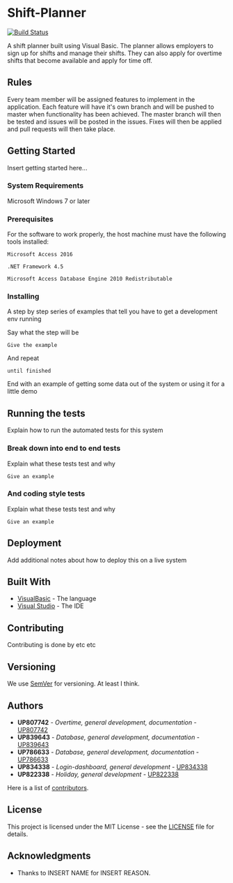 # Shift-Planner
[![Build Status](https://travis-ci.org/UP807742/Shift-Planner.svg?branch=master)](https://travis-ci.org/UP807742/Shift-Planner)

A shift planner built using Visual Basic. The planner allows employers to sign up for shifts and manage their shifts. They can also apply for overtime shifts that become available and apply for time off.

## Rules

Every team member will be assigned features to implement in the application. Each feature will have it's own branch and will be pushed to master when functionality has been achieved. The master branch will then be tested and issues will be posted in the issues. Fixes will then be applied and pull requests will then take place.

## Getting Started

Insert getting started here...

### System Requirements

Microsoft Windows 7 or later

### Prerequisites

For the software to work properly, the host machine must have the following tools installed:

```
Microsoft Access 2016
```

```
.NET Framework 4.5
```

```
Microsoft Access Database Engine 2010 Redistributable
```

### Installing

A step by step series of examples that tell you have to get a development env running

Say what the step will be

```
Give the example
```

And repeat

```
until finished
```

End with an example of getting some data out of the system or using it for a little demo

## Running the tests

Explain how to run the automated tests for this system

### Break down into end to end tests

Explain what these tests test and why

```
Give an example
```

### And coding style tests

Explain what these tests test and why

```
Give an example
```

## Deployment

Add additional notes about how to deploy this on a live system

## Built With

* [VisualBasic](https://docs.microsoft.com/en-us/dotnet/visual-basic/getting-started/) - The language
* [Visual Studio](https://www.visualstudio.com/) - The IDE

## Contributing

Contributing is done by etc etc

## Versioning

We use [SemVer](http://semver.org/) for versioning. At least I think.

## Authors

* **UP807742** - *Overtime, general development, documentation* - [UP807742](https://github.com/UP807742)
* **UP839643** - *Database, general development, documentation* - [UP839643](https://github.com/UP839643)
* **UP786633** - *Database, general development, documentation* - [UP786633](https://github.com/up786633)
* **UP834338** - *Login-dashboard, general development* - [UP834338](https://github.com/up834338)
* **UP822338** - *Holiday, general development* - [UP822338](https://github.com/up822338)

Here is a list of [contributors](https://github.com/UP807742/Shift-Planner/graphs/contributors).

## License

This project is licensed under the MIT License - see the [LICENSE](LICENSE) file for details.

## Acknowledgments

* Thanks to INSERT NAME for INSERT REASON.
